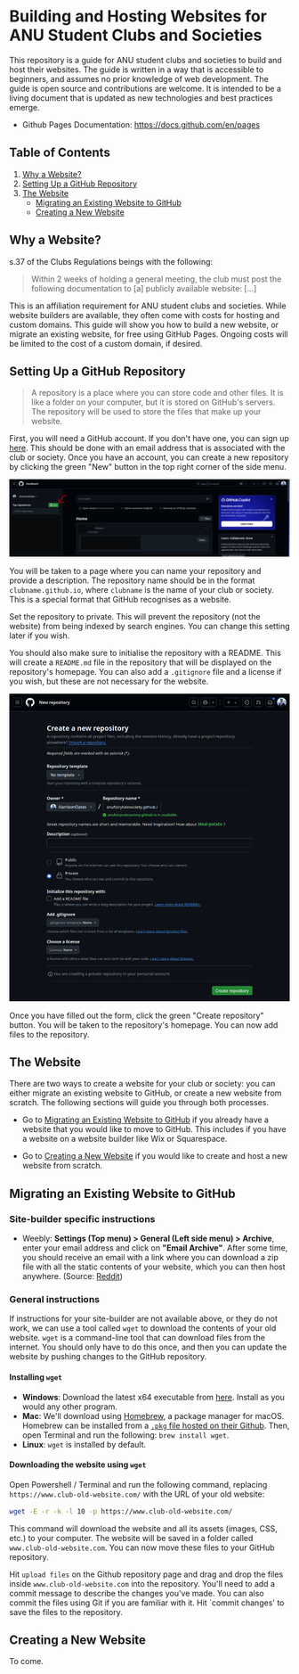 # Building and Hosting Websites for ANU Student Clubs and Societies
This repository is a guide for ANU student clubs and societies to build and host their websites. The guide is written in a way that is accessible to beginners, and assumes no prior knowledge of web development. The guide is open source and contributions are welcome. It is intended to be a living document that is updated as new technologies and best practices emerge.

- Github Pages Documentation: https://docs.github.com/en/pages


## Table of Contents
1. [Why a Website?](#why-a-website)
3. [Setting Up a GitHub Repository](#setting-up-a-github-repository)
4. [The Website](#the-website)
    + [Migrating an Existing Website to GitHub](#migrating-an-existing-website-to-github)
    + [Creating a New Website](#creating-a-new-website)

## Why a Website?
s.37 of the Clubs Regulations beings with the following:

> Within 2 weeks of holding a general meeting, the club must post the following documentation to [a] publicly available website: [...]

This is an affiliation requirement for ANU student clubs and societies. While website builders are available, they often come with costs for hosting and custom domains. This guide will show you how to build a new website, or migrate an existing website, for free using GitHub Pages. Ongoing costs will be limited to the cost of a custom domain, if desired. 

## Setting Up a GitHub Repository

> A repository is a place where you can store code and other files. It is like a folder on your computer, but it is stored on GitHub's servers. The repository will be used to store the files that make up your website.

First, you will need a GitHub account. If you don't have one, you can sign up [here](github.com). This should be done with an email address that is associated with the club or society. Once you have an account, you can create a new repository by clicking the green "New" button in the top right corner of the side menu.

![GitHub New Repository Button](./images/screenshot-new-repo.png)

You will be taken to a page where you can name your repository and provide a description. The repository name should be in the format `clubname.github.io`, where `clubname` is the name of your club or society. This is a special format that GitHub recognises as a website.

Set the repository to private. This will prevent the repository (not the website) from being indexed by search engines. You can change this setting later if you wish.

You should also make sure to initialise the repository with a README. This will create a `README.md` file in the repository that will be displayed on the repository's homepage. You can also add a `.gitignore` file and a license if you wish, but these are not necessary for the website.

![GitHub New Repository Form](./images/new-repo-menu.png)

Once you have filled out the form, click the green "Create repository" button. You will be taken to the repository's homepage. You can now add files to the repository.

## The Website
There are two ways to create a website for your club or society: you can either migrate an existing website to GitHub, or create a new website from scratch. The following sections will guide you through both processes.

- Go to [Migrating an Existing Website to GitHub](#migrating-an-existing-website-to-github) if you already have a website that you would like to move to GitHub. This includes if you have a website on a website builder like Wix or Squarespace.

- Go to [Creating a New Website](#creating-a-new-website) if you would like to create and host a new website from scratch. 

## Migrating an Existing Website to GitHub

### Site-builder specific instructions
- Weebly: **Settings (Top menu) > General (Left side menu) > Archive**, enter your email address and click on **"Email Archive"**. After some time, you should receive an email with a link where you can download a zip file with all the static contents of your website, which you can then host anywhere. (Source: [Reddit](https://www.reddit.com/r/Weebly/comments/rh9otp/possible_to_export_a_static_weebly_site_to_html/))

### General instructions
If instructions for your site-builder are not available above, or they do not work, we can use a tool called `wget` to download the contents of your old website. `wget` is a command-line tool that can download files from the internet. 
You should only have to do this once, and then you can update the website by pushing changes to the GitHub repository.

#### Installing `wget`
- **Windows**: Download the latest x64 executable from [here](https://eternallybored.org/misc/wget/). Install as you would any other program.
- **Mac**: We'll download using [Homebrew](https://brew.sh/), a package manager for macOS. Homebrew can be installed from a [`.pkg`  file hosted on their Github](https://github.com/Homebrew/brew/releases/tag/4.4.14).
Then, open Terminal and run the following: `brew install wget`.
- **Linux**: `wget` is installed by default.

#### Downloading the website using `wget`
Open Powershell / Terminal and run the following command, replacing `https://www.club-old-website.com/` with the URL of your old website:

```bash
wget -E -r -k -l 10 -p https://www.club-old-website.com/
```
This command will download the website and all its assets (images, CSS, etc.) to your computer. The website will be saved in a folder called `www.club-old-website.com`. You can now move these files to your GitHub repository.

Hit `upload files` on the Github repository page and drag and drop the files inside `www.club-old-website.com` into the repository. You'll need to add a commit message to describe the changes you've made. You can also commit the files using Git if you are familiar with it. Hit `commit changes' to save the files to the repository.

## Creating a New Website
To come.

